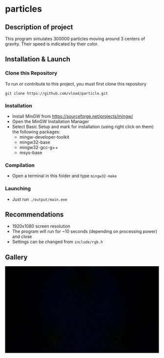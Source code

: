 # particles
## Description of project
This program simulates 300000 particles moving around 3 centers of gravity. Their speed is indicated by their color. 

## Installation & Launch 
### Clone this Repository
To run or contribute to this project, you must first clone this repository

```
git clone https://github.com/vload/particle.git
```

### Installation
 - Install MinGW from https://sourceforge.net/projects/mingw/ 
 - Open the MinGW Installation Manager
 - Select Basic Setup and mark for installation (using right click on them) the following packages:
    - mingw-developer-toolkit
    - mingw32-base
    - mingw32-gcc-g++
    - msys-base
### Compilation
 - Open a terminal in this folder and type ```mingw32-make```
### Launching
 - Just run ```./output/main.exe```

## Recommendations
 - 1920x1080 screen resolution
 - The program will run for ~10 seconds (depending on processing power) and close
 - Settings can be changed from ```include/rgb.h```

## Gallery
![Partiles](particles.png?raw=true)
